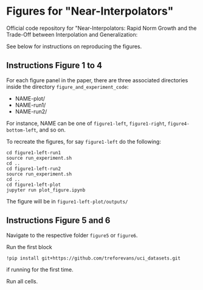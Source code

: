 # Figures for "Near-Interpolators"
Official code repository for 
"Near-Interpolators: Rapid Norm Growth and the Trade-Off between Interpolation and Generalization:

See below for instructions on reproducing the figures.

## Instructions Figure 1 to 4
For each figure panel in the paper, there are three associated directories inside the directory `figure_and_experiment_code`:
- NAME-plot/
- NAME-run1/
- NAME-run2/

For instance, NAME can be one of `figure1-left`, `figure1-right`, `figure4-bottom-left`, and so on.

To recreate the figures, for say `figure1-left` do the following:

```
cd figure1-left-run1
source run_experiment.sh
cd ..
cd figure1-left-run2
source run_experiment.sh
cd ..
cd figure1-left-plot
jupyter run plot_figure.ipynb
```

The figure will be in `figure1-left-plot/outputs/`

## Instructions Figure 5 and 6

Navigate to the respective folder `figure5` or `figure6`.

Run the first block 
```
!pip install git+https://github.com/treforevans/uci_datasets.git
```
if running for the first time.

Run all cells.
